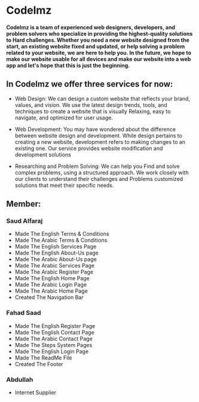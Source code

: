 # Codelmz
#### Codelmz is a team of experienced web designers, developers, and problem solvers who specialize in providing the highest-quality solutions to Hard challenges. Whether you need a new website designed from the start, an existing website fixed and updated, or help solving a problem related to your website, we are here to help you. In the future, we hope to make our website usable for all devices and make our website into a web app and let's hope that this is just the beginning.

## In Codelmz we offer three services for now:

- Web Design:  We can design a custom website that reflects your brand, values, and vision. We use the latest design trends, tools, and techniques to create a website that is visually Relaxing, easy to navigate, and optimized for user usage.
  
- Web Development: You may have wondered about the difference between website design and development. While design pertains to creating a new website, development refers to making changes to an existing one. Our service provides website modification and development solutions
  
- Researching and Problem Solving: We can help you Find and solve complex problems, using a structured approach. We work closely with our clients to understand their challenges and Problems customized solutions that meet their specific needs.
  
## Member:
### Saud Alfaraj
- Made The English Terms & Conditions
- Made The Arabic Terms & Conditions
- Made The English Services Page
- Made The English About-Us page
- Made The Arabic About-Us page
- Made The Arabic Services Page
- Made The Arabic Register Page
- Made The English Home Page
- Made The Arabic Login Page
- Made The Arabic Home Page
- Created The Navigation Bar
### Fahad Saad
- Made The English Register Page
- Made The English Contact Page
- Made The Arabic Contact Page
- Made The Steps System Pages
- Made The English Login Page
- Made The ReadMe File
- Created The Footer
### Abdullah 
- Internet Supplier
